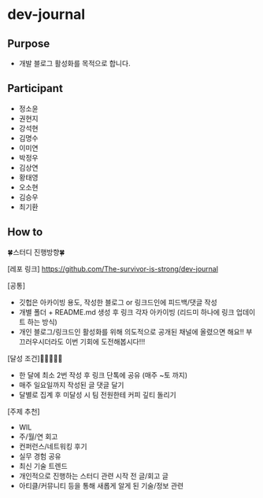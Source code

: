 # dev-journal

## Purpose

- 개발 블로그 활성화를 목적으로 합니다.

## Participant

- 정소윤
- 권현지
- 강석현
- 김명수
- 이미연
- 박정우
- 김상연
- 황태영
- 오소현
- 김승우
- 최기환

## How to
🍀스터디 진행방향🍀

[레포 링크]
https://github.com/The-survivor-is-strong/dev-journal

[공통]
- 깃헙은 아카이빙 용도, 작성한 블로그 or 링크드인에 피드백/댓글 작성
- 개별 폴더 + README.md 생성 후 링크 각자 아카이빙 (리드미 하나에 링크 업데이트 하는 방식)
- 개인 블로그/링크드인 활성화를 위해 의도적으로 공개된 채널에 올렸으면 해요!! 부끄러우시더라도 이번 기회에 도전해봅시다!!!

[달성 조건]🌟🌟🌟🌟🌟
- 한 달에 최소 2번 작성 후 링크 단톡에 공유 (매주 ~토 까지)
- 매주 일요일까지 작성된 글 댓글 달기
- 달별로 집계 후 미달성 시 팀 전원한테 커피 깊티 돌리기

[주제 추천]
- WIL
- 주/월/연 회고
- 컨퍼런스/네트워킹 후기
- 실무 경험 공유
- 최신 기술 트렌드
- 개인적으로 진행하는 스터디 관련 시작 전 글/회고 글
- 아티클/커뮤니티 등을 통해 새롭게 알게 된 기술/정보 관련
